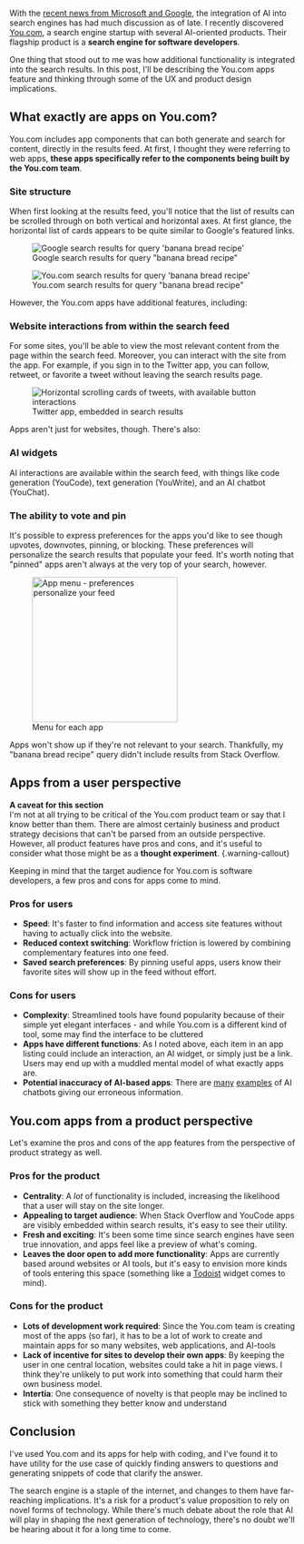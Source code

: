 With the [recent news from Microsoft and Google](https://www.theguardian.com/technology/2023/feb/21/techscape-google-bard-microsoft-big-ai-search), the integration of AI into search engines has had much discussion as of late. I recently discovered [You.com](you.com), a search engine startup with several AI-oriented products. Their flagship product is a **search engine for software developers**. 

One thing that stood out to me was how additional functionality is integrated into the search results. In this post, I'll be describing the You.com apps feature and thinking through some of the UX and product design implications.

## What exactly are apps on You.com? 

You.com includes app components that can both generate and search for content, directly in the results feed. At first, I thought they were referring to web apps, **these apps specifically refer to the components being built by the You.com team**.  

### Site structure

When first looking at the results feed, you'll notice that the list of results can be scrolled through on both vertical and horizontal axes.  At first glance, the horizontal list of cards appears to be quite similar to Google's featured links.  

<figure>
<img src="../../assets/images/you-search/google-search-banana-bread.webp" alt="Google search results for query 'banana bread recipe'" width="auto" height="auto">
<figcaption>Google search results for query "banana bread recipe"</figcaption>
</figure>

<figure>
<img src="../../assets/images/you-search/you-search-engine-results.webp" alt="You.com search results for query 'banana bread recipe'" width="auto" height="auto">
<figcaption>You.com search results for query "banana bread recipe"</figcaption>
</figure>

However, the You.com apps have additional features, including:

### Website interactions from within the search feed

For some sites, you'll be able to view the most relevant content from the page within the search feed. Moreover, you can interact with the site from the app. For example, if you sign in to the Twitter app, you can follow, retweet, or favorite a tweet without leaving the search results page.

<figure>
<img src="../../assets/images/you-search/you-twitter-app.webp" alt="Horizontal scrolling cards of tweets, with available button interactions" width="auto" height="auto">
<figcaption>Twitter app, embedded in search results</figcaption>
</figure>

Apps aren't just for websites, though. There's also:

### AI widgets

AI interactions are available within the search feed, with things like code generation (YouCode), text generation (YouWrite), and an AI chatbot (YouChat).

### The ability to vote and pin

It's possible to express preferences for the apps you'd like to see though upvotes, downvotes, pinning, or blocking. These preferences will personalize the search results that populate your feed. It's worth noting that "pinned" apps aren't always at the very top of your search, however.

<figure>
<img src="../../assets/images/you-search/you-app-menu.webp" alt="App menu - preferences personalize your feed" style="width: 16rem; height: auto" >
<figcaption>Menu for each app</figcaption>
</figure>


Apps won't show up if they're not relevant to your search. Thankfully, my "banana bread recipe" query didn't include results from Stack Overflow.

## Apps from a user perspective

**A caveat for this section** <br> I'm not at all trying to be critical of the You.com product team or say that I know better than them. There are almost certainly business and product strategy decisions that can't be parsed from an outside perspective. However, all product features have pros and cons, and it's useful to consider what those might be as a **thought experiment**. {.warning-callout} 

Keeping in mind that the target audience for You.com is software developers, a few pros and cons for apps come to mind.

### Pros for users

- **Speed**: It's faster to find information and access site features without having to actually click into the website.
- **Reduced context switching**: Workflow friction is lowered by combining complementary features into one feed.
- **Saved search preferences**: By pinning useful apps, users know their favorite sites will show up in the feed without effort.

### Cons for users

- **Complexity**: Streamlined tools have found popularity because of their simple yet elegant interfaces - and while You.com is a different kind of tool, some may find the interface to be cluttered
- **Apps have different functions**: As I noted above, each item in an app listing could include an interaction, an AI widget, or simply just be a link. Users may end up with a muddled mental model of what exactly apps are.
- **Potential inaccuracy of AI-based apps**: There are [many](https://www.cnn.com/2023/02/08/tech/google-ai-bard-demo-error/index.html) [examples](https://www.cnet.com/tech/services-and-software/search-engine-you-com-launches-chatgpt-style-chatbot) of AI chatbots giving our erroneous information.

## You.com apps from a product perspective

Let's examine the pros and cons of the app features from the perspective of product strategy as well.

### Pros for the product

- **Centrality**: A *lot* of functionality is included, increasing the likelihood that a user will stay on the site longer.
- **Appealing to target audience**: When Stack Overflow and YouCode apps are visibly embedded within search results, it's easy to see their utility.
- **Fresh and exciting**: It's been some time since search engines have seen true innovation, and apps feel like a preview of what's coming.
- **Leaves the door open to add more functionality**: Apps are currently based around websites or AI tools, but it's easy to envision more kinds of tools entering this space (something like a [Todoist](https://todoist.com/home) widget comes to mind).

### Cons for the product

- **Lots of development work required**: Since the You.com team is creating most of the apps (so far), it has to be a lot of work to create and maintain apps for so many websites, web applications, and AI-tools
- **Lack of incentive for sites to develop their own apps**: By keeping the user in one central location, websites could take a hit in page views. I think they're unlikely to put work into something that could harm their own business model.
- **Intertia**: One consequence of novelty is that people may be inclined to stick with something they better know and understand

## Conclusion

I've used You.com and its apps for help with coding, and I've found it to have utility for the use case of quickly finding answers to questions and generating snippets of code that clarify the answer.

The search engine is a staple of the internet, and changes to them have far-reaching implications. It's a risk for a product's value proposition to rely on novel forms of technology. While there's much debate about the role that AI will play in shaping the next generation of technology, there's no doubt we'll be hearing about it for a long time to come.

